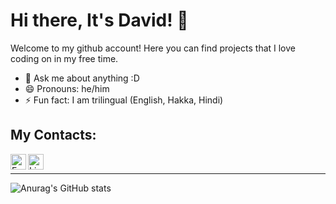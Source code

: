 # Hi there, It's David! 👋

Welcome to my github account! Here you can find projects that I love coding on in my free time. 

- 💬 Ask me about anything :D
- 😄 Pronouns: he/him
- ⚡ Fun fact: I am trilingual (English, Hakka, Hindi)

## My Contacts:
[<img align="left" alt="Email" width="25px" src="https://www.freepnglogos.com/uploads/logo-outlook-png/file-microsoft-office-outlook-logo-present-svg-wikipedia-1.png" />][email]
[<img align="left" alt="LinkedIn" width="25px" src="https://upload.wikimedia.org/wikipedia/commons/e/e9/Linkedin_icon.svg" />][linkedin]
<br />
<hr /> 

![Anurag's GitHub stats](https://github-readme-stats.vercel.app/api?username=li-wei-ta&show_icons=true&theme=radical)

[email]: mailto:liw164@mcmaster.ca
[linkedin]: https://www.linkedin.com/in/weitali/
